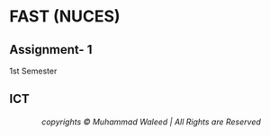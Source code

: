 # <h1>FAST (NUCES)</h1> 
<h2>Assignment- 1</h2> 
1st Semester
<h2>ICT</h2>

<div align="center">
<h6> copyrights © Muhammad Waleed | All Rights are Reserved</h6>

</div>

